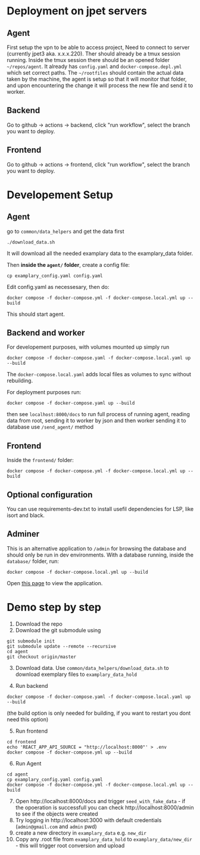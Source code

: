 # Deployment on jpet servers

## Agent

First setup the vpn to be able to access project,
Need to connect to server (currently jpet3 aka. x.x.x.220).
Ther should already be a tmux session running.
Inside the tmux session there should be an opened folder `~/repos/agent`.
It already has `config.yaml` and `docker-compose.depl.yml` which set correct paths.
The `~/rootfiles` should contain the actual data taken by the machine, the agent is setup so that it will monitor that folder, and upon encountering the change it will process the new file and send it to worker.

## Backend

Go to github -> actions -> backend, click "run workflow", select the branch you want to deploy.

## Frontend

Go to github -> actions -> frontend, click "run workflow", select the branch you want to deploy.


# Developement Setup

## Agent
go to `common/data_helpers` and get the data first


```
./download_data.sh
```

It will download all the needed examplary data to the examplary_data folder.

Then **inside the ``agent/`` folder**, create a config file:

```
cp examplary_config.yaml config.yaml
```

Edit config.yaml as necessesary, then do:

```
docker compose -f docker-compose.yml -f docker-compose.local.yml up --build
```

This should start agent.

## Backend and worker

For developement purposes, with volumes mounted up simply run

```
docker compose -f docker-compose.yaml -f docker-compose.local.yaml up --build
```

The `docker-compose.local.yaml` adds local files as volumes to sync without rebuilding.

For deployment purposes run:

```
docker compose -f docker-compose.yaml up --build
```

then see `localhost:8000/docs`
to run full process of running agent, reading data from root, sending it to worker by json and then worker sending it to database use `/send_agent/` method

## Frontend

Inside the `frontend/` folder:

```
docker compose -f docker-compose.yml -f docker-compose.local.yml up --build
```

## Optional configuration

You can use requirements-dev.txt to install usefil dependencies for LSP, like isort and black.

## Adminer

This is an alternative application to `/admin` for browsing the database and should only be run in dev environments.
With a database running, inside the `database/` folder, run:

```
docker compose -f docker-compose.local.yml up --build
```

Open [this page](http://localhost:5430/?pgsql=postgres_db%3A5432&username=user&db=mydatabase) to view the application.

# Demo step by step

1. Download the repo
2. Download the git submodule using
```
git submodule init
git submodule update --remote --recursive
cd agent
git checkout origin/master
```

3. Download data. Use `common/data_helpers/download_data.sh` to download exemplary files to `examplary_data_hold` 


4. Run backend

```
docker compose -f docker-compose.yaml -f docker-compose.local.yaml up --build
```

(the build option is only needed for building, if you want to restart you dont need this option)

5. Run frontend

```
cd frontend
echo 'REACT_APP_API_SOURCE = "http://localhost:8000"' > .env
docker compose -f docker-compose.yml up --build
```

6. Run Agent 

```
cd agent
cp examplary_config.yaml config.yaml
docker compose -f docker-compose.yml -f docker-compose.local.yml up --build
```

7. Open http://localhost:8000/docs and trigger `seed_with_fake_data` - if the opoeration is successfull you can check http://localhost:8000/admin to see if the objects were created
8. Try logging in http://localhost:3000 with default credentials (`admin@gmail.com` and `admin` pwd)
9. create a new directory in `examplary_data` e.g. `new_dir`
10. Copy any .root file from `examplary_data_hold` to `examplary_data/new_dir` - this will trigger root conversion and upload

